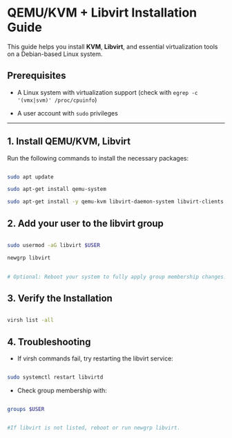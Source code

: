 # QEMU/KVM + Libvirt Installation Guide 

 This guide helps you install **KVM**, **Libvirt**, and essential virtualization tools on a Debian-based Linux system. 
 

## Prerequisites 

- A Linux system with virtualization support (check with `egrep -c '(vmx|svm)' /proc/cpuinfo`) 

- A user account with `sudo` privileges 

--- 

## 1. Install QEMU/KVM, Libvirt 

Run the following commands to install the necessary packages: 


```bash 

sudo apt update 

sudo apt-get install qemu-system  

sudo apt-get install -y qemu-kvm libvirt-daemon-system libvirt-clients bridge-utils virt-manager 

``` 

## 2. Add your user to the libvirt group 

```bash 

sudo usermod -aG libvirt $USER 

newgrp libvirt 

 
# Optional: Reboot your system to fully apply group membership changes. 

``` 

## 3. Verify the Installation 

```bash 

virsh list -all 

``` 

## 4. Troubleshooting 

- If virsh commands fail, try restarting the libvirt service: 

```bash 

sudo systemctl restart libvirtd 

``` 

- Check group membership with: 

```bash 

groups $USER 


#If libvirt is not listed, reboot or run newgrp libvirt. 

``` 